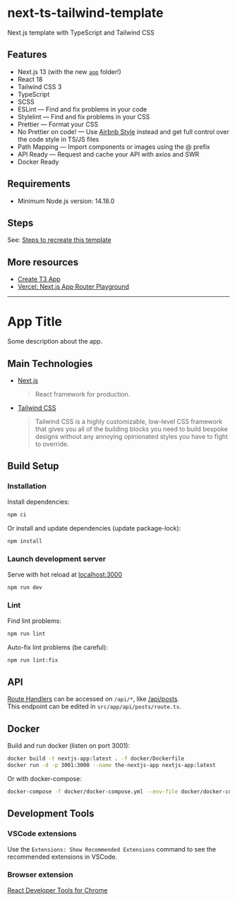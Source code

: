 # next-ts-tailwind-template
Next.js template with TypeScript and Tailwind CSS

## Features
* Next.js 13 (with the new [`app`](https://beta.nextjs.org/docs/app-directory-roadmap) folder!)
* React 18
* Tailwind CSS 3
* TypeScript
* SCSS
* ESLint — Find and fix problems in your code
* Stylelint — Find and fix problems in your CSS
* Prettier — Format your CSS
* No Prettier on code! — Use [Airbnb Style](https://github.com/airbnb/javascript) instead and get full control over the code style
  in TS/JS files
* Path Mapping — Import components or images using the @ prefix
* API Ready — Request and cache your API with axios and SWR
* Docker Ready

## Requirements
* Minimum Node.js version: 14.18.0

## Steps

See: [Steps to recreate this template](docs/steps.md)

## More resources
* [Create T3 App](https://create.t3.gg/)
* [Vercel: Next.js App Router Playground](https://github.com/vercel/app-playground)


---

# App Title

Some description about the app.

## Main Technologies
* [Next.js](https://nextjs.org)
  > React framework for production.
* [Tailwind CSS](https://tailwindcss.com)
  > Tailwind CSS is a highly customizable, low-level CSS framework that gives you all of the building blocks you need to build bespoke designs without any annoying opinionated styles you have to fight to override.

## Build Setup
### Installation
Install dependencies:
```bash
npm ci
```
Or install and update dependencies (update package-lock):
```bash
npm install
```

### Launch development server
Serve with hot reload at [localhost:3000](http://localhost:3000)
```bash
npm run dev
```

### Lint
Find lint problems:
```bash
npm run lint
```

Auto-fix lint problems (be careful):
```bash
npm run lint:fix
```

## API
[Route Handlers](https://beta.nextjs.org/docs/routing/route-handlers) can be accessed on `/api/*`, like [/api/posts](http://localhost:3000/api/posts).  
This endpoint can be edited in `src/app/api/posts/route.ts`.

## Docker
Build and run docker (listen on port 3001):
```bash
docker build -t nextjs-app:latest . -f docker/Dockerfile
docker run -d -p 3001:3000 --name the-nextjs-app nextjs-app:latest
```

Or with docker-compose:
```bash
docker-compose -f docker/docker-compose.yml --env-file docker/docker-compose.env -p nextjs-app up -d
```

## Development Tools
### VSCode extensions
Use the `Extensions: Show Recommended Extensions` command to see the recommended extensions in VSCode.

### Browser extension
[React Developer Tools for Chrome](https://chrome.google.com/webstore/detail/react-developer-tools/fmkadmapgofadopljbjfkapdkoienihi)
